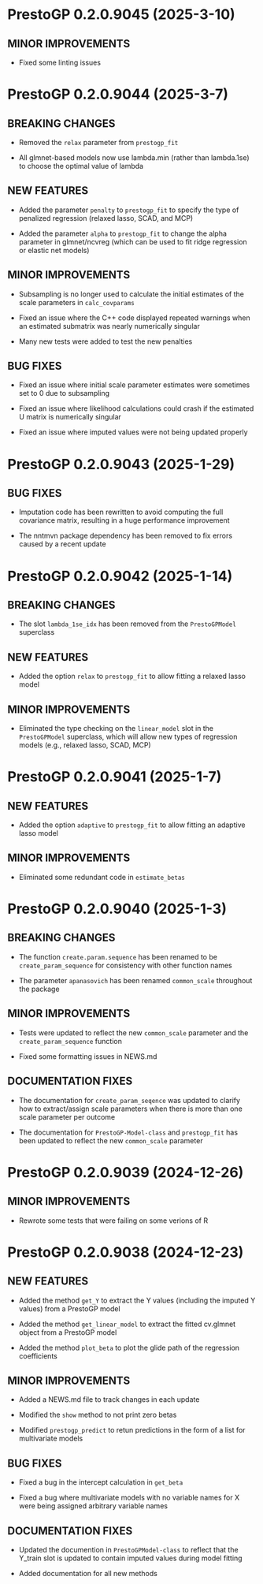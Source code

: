 # PrestoGP 0.2.0.9045 (2025-3-10)

## MINOR IMPROVEMENTS

* Fixed some linting issues

# PrestoGP 0.2.0.9044 (2025-3-7)

## BREAKING CHANGES

* Removed the `relax` parameter from `prestogp_fit`

* All glmnet-based models now use lambda.min (rather than lambda.1se) to
  choose the optimal value of lambda

## NEW FEATURES

* Added the parameter `penalty` to `prestogp_fit` to specify the type of
  penalized regression (relaxed lasso, SCAD, and MCP)

* Added the parameter `alpha` to `prestogp_fit` to change the alpha parameter
  in glmnet/ncvreg (which can be used to fit ridge regression or elastic
  net models)

## MINOR IMPROVEMENTS

* Subsampling is no longer used to calculate the initial estimates of the
  scale parameters in `calc_covparams`

* Fixed an issue where the C++ code displayed repeated warnings when an
  estimated submatrix was nearly numerically singular

* Many new tests were added to test the new penalties

## BUG FIXES

* Fixed an issue where initial scale parameter estimates were sometimes set
  to 0 due to subsampling

* Fixed an issue where likelihood calculations could crash if the estimated
  U matrix is numerically singular

* Fixed an issue where imputed values were not being updated properly

# PrestoGP 0.2.0.9043 (2025-1-29)

## BUG FIXES

* Imputation code has been rewritten to avoid computing the full
  covariance matrix, resulting in a huge performance improvement
  
* The nntmvn package dependency has been removed to fix errors caused
  by a recent update

# PrestoGP 0.2.0.9042 (2025-1-14)

## BREAKING CHANGES

* The slot `lambda_1se_idx` has been removed from the `PrestoGPModel`
  superclass

## NEW FEATURES

* Added the option `relax` to `prestogp_fit` to allow fitting a
  relaxed lasso model

## MINOR IMPROVEMENTS

* Eliminated the type checking on the `linear_model` slot in the
  `PrestoGPModel` superclass, which will allow new types of regression
  models (e.g., relaxed lasso, SCAD, MCP)

# PrestoGP 0.2.0.9041 (2025-1-7)

## NEW FEATURES

* Added the option `adaptive` to `prestogp_fit` to allow fitting an
  adaptive lasso model

## MINOR IMPROVEMENTS

* Eliminated some redundant code in `estimate_betas`

# PrestoGP 0.2.0.9040 (2025-1-3)

## BREAKING CHANGES

* The function `create.param.sequence` has been renamed to be
  `create_param_sequence` for consistency with other function names

* The parameter `apanasovich` has been renamed `common_scale`
  throughout the package
  
## MINOR IMPROVEMENTS

* Tests were updated to reflect the new `common_scale` parameter and
  the `create_param_sequence` function

* Fixed some formatting issues in NEWS.md

## DOCUMENTATION FIXES

* The documentation for `create_param_seqence` was updated to clarify
  how to extract/assign scale parameters when there is more than one
  scale parameter per outcome

* The documentation for `PrestoGP-Model-class` and `prestogp_fit` has
  been updated to reflect the new `common_scale` parameter

# PrestoGP 0.2.0.9039 (2024-12-26)

## MINOR IMPROVEMENTS

* Rewrote some tests that were failing on some verions of R

# PrestoGP 0.2.0.9038 (2024-12-23)

## NEW FEATURES

* Added the method `get_Y` to extract the Y values (including the
  imputed Y values) from a PrestoGP model 

* Added the method `get_linear_model` to extract the fitted cv.glmnet
  object from a PrestoGP model
	
* Added the method `plot_beta` to plot the glide path of the
  regression coefficients 

## MINOR IMPROVEMENTS

* Added a NEWS.md file to track changes in each update

* Modified the `show` method to not print zero betas
  
* Modified `prestogp_predict` to retun predictions in the form of a
  list for multivariate models

## BUG FIXES

* Fixed a bug in the intercept calculation in `get_beta`

* Fixed a bug where multivariate models with no variable names for X
  were being assigned arbitrary variable names

## DOCUMENTATION FIXES

* Updated the documention in `PrestoGPModel-class` to reflect that the
  Y_train slot is updated to contain imputed values during model fitting
	
* Added documentation for all new methods
